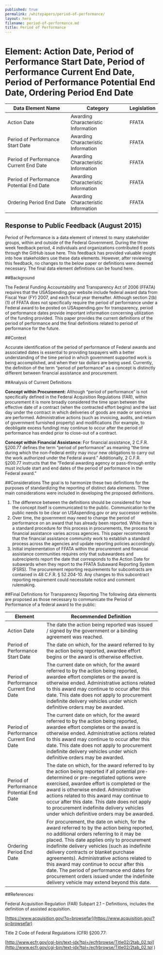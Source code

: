 ```yaml
---
published: true
permalink: /whitepapers/period-of-performance/
layout: hero
filename: period-of-performance.md
title: Period of Performance
---
```


# Element: Action Date, Period of Performance Start Date, Period of Performance Current End Date, Period of Performance Potential End Date, Ordering Period End Date


<table>
  <thead>
    <tr>
      <th scope ="col">Data Element Name</th>
      <th scope="col">Category</th>
      <th scope="col">Legislation</th>
    </tr>
  </thead>
  <tr>
    <td>Action Date</td>
    <td>Awarding Characteristic Information</td>
    <td>FFATA</td>
  </tr>
  <tr>
    <td>Period of Performance Start Date</td>
    <td>Awarding Characteristic Information</td>
    <td>FFATA</td>
  </tr>
  <tr>
    <td>Period of Performance Current End Date</td>
    <td>Awarding Characteristic Information</td>
    <td>FFATA</td>
  </tr>
  <tr>
    <td>Period of Performance Potential End Date</td>
    <td>Awarding Characteristic Information</td>
    <td>FFATA</td>
  </tr>
  <tr>
    <td>Ordering Period End Date</td>
    <td>Awarding Characteristic Information</td>
    <td>FFATA</td>
  </tr>
  </table>

## Response to Public Feedback (August 2015)

Period of Performance is a data element of interest to many stakeholder groups, within and outside of the Federal Government. During the three week feedback period, 4 individuals and organizations contributed 6 posts through the GitHub issue here. This feedback has provided valuable insight into how stakeholders use these data elements. However, after reviewing this feedback, no changes to the below paper or definitions were deemed necessary. The final data element definitions can be found here.


##Background

The Federal Funding Accountability and Transparency Act of 2006 (FFATA) requires that the USASpending.gov website include federal award data from Fiscal Year (FY) 2007, and each fiscal year thereafter.  Although section 2(b)(1) of FFATA does not specifically require the period of performance under a Federal award to be posted on USAspending.gov for transparency, period of performance dates provide important information concerning utilization of the funding provided.   This paper provides the current definitions of the period of performance and the final definitions related to period of performance for the future.

##Context

Accurate identification of the period of performance of Federal awards and associated dates is essential to providing taxpayers with a better understanding of the time period in which government supported work is being accomplished, and when their tax dollars are being used. Currently, the definition of the term “period of performance” as a concept is distinctly different between financial assistance and procurement.

##Analysis of Current Definitions

<b>Concept within Procurement:</b>
Although “period of performance” is not specifically defined in the Federal Acquisition Regulations (FAR), within procurement it is more broadly considered the time span between the effective date of a contract (when the contracted effort begins) and the last day under the contract in which deliveries of goods are made or services are performed.  Administrative actions (such as invoicing, audits, and return of government furnished property) and modifications (for example, to deobligate excess funding) may continue to occur after the period of performance has ended prior to close-out of a contract.  

<b>Concept within Financial Assistance:</b> 
For financial assistance, 2 C.F.R. §200.77 defines the term “period of performance” as meaning “the time during which the non-Federal entity may incur new obligations to carry out the work authorized under the Federal award.”   Additionally, 2 C.F.R. §200.77 instructs that the “Federal awarding agency or pass-through entity must include start and end dates of the period of performance in the Federal award.”

##Considerations
The goal is to harmonize these two definitions for the purposes of standardizing the reporting of distinct data elements.  Three main considerations were included in developing the proposed definitions. 

1.  The difference between the definitions should be considered for how the concept itself is communicated to the public. Communication to the public needs to be clear on USAspending.gov or any successor website.  
2.  Over time, the government may need to change the period of performance on an award that has already been reported. While there is a standard procedure for this process in procurements, the process for financial assistance varies across agencies. This paper recommends that the financial assistance community work to establish a standard process across the agencies and update reporting policies accordingly.
3.  Initial implementation of FFATA within the procurement and financial assistance communities requires only that subawardees and subrecipients report the date that corresponds to the Action Date for subawards when they report to the FFATA Subaward Reporting System (FSRS).  The procurement reporting requirements for subcontracts are contained in 48 C.F.R. § 52.204-10.  Any changes to this subcontract reporting requirement could necessitate notice and comment rulemaking.

##Final Definitions for Transparency Reporting
The following data elements are proposed as those necessary to communicate the Period of Performance of a federal award to the public:
<table>
  <thead>
    <tr>
      <th scope="col">Element</th>
      <th scope="col">Recommended Definition</th>
    </tr>
  </thead>
  <tr>
    <td>Action Date</td>
    <td>The date the action being reported was issued / signed by the government or a binding agreement was reached.</td>
  </tr>
  <tr>
    <td>Period of Performance Start Date</td>
    <td>The date on which, for the award referred to by the action being reported, awardee effort begins or the award is otherwise effective.
    </td>
  </tr>
  <tr>
    <td>Period of Performance Current End Date</td>
    <td>The current date on which, for the award referred to by the action being reported, awardee effort completes or the award is otherwise ended.  Administrative actions related to this award may continue to occur after this date.  This date does not apply to procurement indefinite delivery vehicles under which definitive orders may be awarded.</td>
  </tr>
  <tr>
    <td>Period of Performance Current End Date</td>
    <td>The current date on which, for the award referred to by the action being reported, awardee effort completes or the award is otherwise ended.  Administrative actions related to this award may continue to occur after this date.  This date does not apply to procurement indefinite delivery vehicles under which definitive orders may be awarded.
    </td>
  </tr>
  <tr>
    <td>Period of Performance Potential End Date</td>
    <td>The date on which, for the award referred to by the action being reported if all potential pre-determined or pre-negotiated options were exercised, awardee effort is completed or the award is otherwise ended.  Administrative actions related to this award may continue to occur after this date.  This date does not apply to procurement indefinite delivery vehicles under which definitive orders may be awarded.</td>
  </tr>
  <tr>
    <td>Ordering Period End Date</td>
    <td>For procurement, the date on which, for the award referred to by the action being reported, no additional orders referring to it may be placed.  This date applies only to procurement indefinite delivery vehicles (such as indefinite delivery contracts or blanket purchase agreements).  Administrative actions related to this award may continue to occur after this date.  The period of performance end dates for procurement orders issued under the indefinite delivery vehicle may extend beyond this date.</td>
  </tr>
  </table>

##References

Federal Acquisition Regulation (FAR) Subpart 2.1 – Definitions, includes the definition of assisted acquisition.

[https://www.acquisition.gov/?q=browsefar](https://www.acquisition.gov/?q=browsefar)

Title 2 Code of Federal Regulations (CFR) §200.77: 

[http://www.ecfr.gov/cgi-bin/text-idx?tpl=/ecfrbrowse/Title02/2tab_02.tpl](http://www.ecfr.gov/cgi-bin/text-idx?tpl=/ecfrbrowse/Title02/2tab_02.tpl 
)
